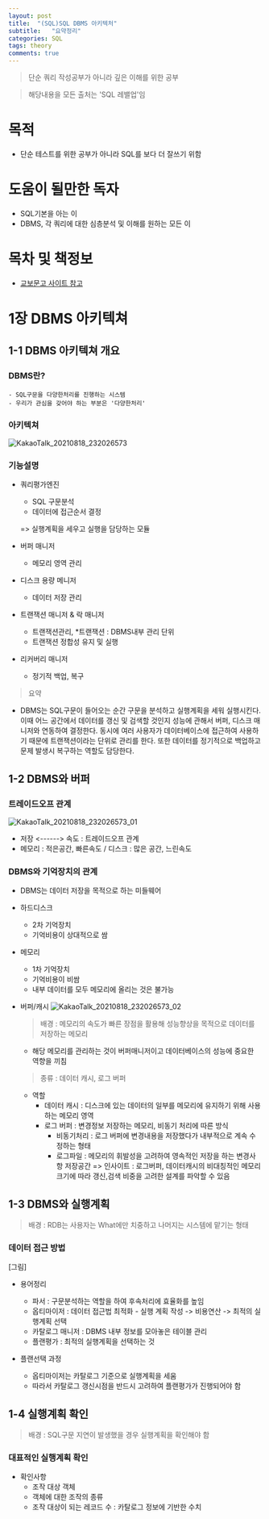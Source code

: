 ```yaml
---
layout: post
title:  "(SQL)SQL DBMS 아키텍처"
subtitle:   "요약정리"
categories: SQL
tags: theory
comments: true
---
```


> 단순 쿼리 작성공부가 아니라 깊은 이해를 위한 공부

> 해당내용을 모든 출처는 'SQL 레밸업'임

# 목적
- 단순 테스트를 위한 공부가 아니라 SQL를 보다 더 잘쓰기 위함

# 도움이 될만한 독자
- SQL기본을 아는 이
- DBMS, 각 쿼리에 대한 심층분석 및 이해를 원하는 모든 이

# 목차 및 책정보
- [교보문고 사이트 참고](http://www.kyobobook.co.kr/product/detailViewKor.laf?ejkGb=KOR&mallGb=KOR&barcode=9788968482519&orderClick=LAG&Kc=)

# 1장 DBMS 아키텍쳐
## 1-1 DBMS 아키텍쳐 개요
### DBMS란?
    - SQL구문을 다양한처리를 진행하는 시스템
    - 우리가 관심을 갖어야 하는 부분은 '다양한처리'
    
### 아키텍쳐
![KakaoTalk_20210818_232026573](https://user-images.githubusercontent.com/51938331/129915509-816e5df3-f0a7-4e5f-9b2b-f8a2aa6972a0.jpg)

### 기능설명
- 쿼리평가엔진
    - SQL 구문분석
    - 데이터에 접근순서 결정  
    
    => 실행계획을 세우고 실행을 담당하는 모듈

- 버퍼 매니저
    - 메모리 영역 관리

- 디스크 용량 메니저
    - 데이터 저장 관리
    
- 트랜잭션 매니저 & 락 매니저
    - 트랜잭션관리, *트랜잭션 : DBMS내부 관리 단위
    - 트랜잭션 정합성 유지 및 실행
    
- 리커버리 매니저
    - 정기적 백업, 복구  
    
> 요약

- DBMS는 SQL구문이 들어오는 순간 구문을 분석하고 실행계획을 세워 실행시킨다. 이때 어느 공간에서 데이터를 갱신
및 검색할 것인지 성능에 관해서 버퍼, 디스크 매니저와 연동하여 결정한다. 동시에 여러 사용자가 데이터베이스에 접근하여 
  사용하기 때문에 트랜잭션이라는 단위로 관리를 한다. 또한 데이터를 정기적으로 백업하고 문제 발생시 복구하는 역할도 담당한다.
  
## 1-2 DBMS와 버퍼

### 트레이드오프 관계
![KakaoTalk_20210818_232026573_01](https://user-images.githubusercontent.com/51938331/129915551-7c5212ee-4ce5-49d8-848c-6bd2e5d3f246.jpg)

- 저장 <------> 속도 : 트레이드오프 관계
- 메모리 : 적은공간, 빠른속도 / 디스크 : 많은 공간, 느린속도

### DBMS와 기억장치의 관계

- DBMS는 데이터 저장을 목적으로 하는 미들웨어

- 하드디스크
    - 2차 기억장치
    - 기억비용이 상대적으로 쌈
- 메모리 
    - 1차 기억장치 
    - 기억비용이 비쌈
    - 내부 데이터를 모두 메모리에 올리는 것은 불가능
    
- 버퍼/캐시
![KakaoTalk_20210818_232026573_02](https://user-images.githubusercontent.com/51938331/129915575-3ef72d11-5be0-407a-93bf-c80ab257f6f2.jpg)
    > 배경 : 메모리의 속도가 빠른 장점을 활용해 성능향상을 목적으로 데이터를 저장하는 메모리  
    - 해당 메모리를 관리하는 것이 버퍼매니저이고 데이터베이스의 성능에 중요한 역향을 끼침  
    
    > 종류 : 데이터 캐시, 로그 버퍼  
    - 역할
        - 데이터 캐시 : 디스크에 있는 데이터의 일부를 메모리에 유지하기 위해 사용하는 메모리 영역
        - 로그 버퍼 : 변경정보 저장하는 메모리, 비동기 처리에 따른 방식
            - 비동기처리 : 로그 버퍼에 변경내용을 저장했다가 내부적으로 계속 수정하는 형태
            - 로그파일 : 메모리의 휘발성을 고려하여 영속적인 저장을 하는 변경사항 저장공간
        => 인사이트 : 로그버퍼, 데이터캐시의 비대칭적인 메모리크기에 따라 갱신,검색 비중을 고려한 설계를 파악할 수 있음

## 1-3 DBMS와 실행계획
> 배경 : RDB는 사용자는 What에만 치중하고 나머지는 시스템에 맡기는 형태  

### 데이터 접근 방법
[그림]

- 용어정리
    - 파서 : 구문분석하는 역할을 하여 후속처리에 효율화를 높임
    - 옵티마이저 : 데이터 접근법 최적화
                - 실행 계획 작성 -> 비용연산 -> 최적의 실행계획 선택
    - 카탈로그 매니저 : DBMS 내부 정보를 모아놓은 테이블 관리
    - 플랜평가 : 최적의 실행계획을 선택하는 것
    
- 플랜선택 과정
    - 옵티마이저는 카탈로그 기준으로 실행계획을 세움
    - 따라서 카탈로그 갱신시점을 반드시 고려하여 플랜평가가 진행되어야 함

## 1-4 실행계획 확인
> 배경 : SQL구문 지연이 발생했을 경우 실행계획을 확인해야 함  

### 대표적인 실행계획 확인

- 확인사항
  - 조작 대상 객체
  - 객체에 대한 조작의 종류
  - 조작 대상이 되는 레코드 수 : 카탈로그 정보에 기반한 수치



        
        



